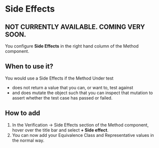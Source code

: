 # Side Effects

## NOT CURRENTLY AVAILABLE. COMING VERY SOON.

You configure **Side Effects** in the right hand column of the Method component.

## When to use it?
You would use a Side Effects if the Method Under test

-  does not return a value that you can, or want to, test against
-  and does mutate the object such that you can inspect that mutation to assert whether the test case has passed or failed.

## How to add
1. In the Verification -> Side Effects section of the Method component, hover over the title bar and select **+ Side effect**.
1. You can now add your Equivalence Class and Representative values in the normal way.



